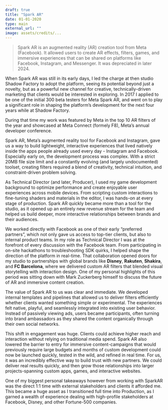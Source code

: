 ```yaml
---
draft: true
title: "Spark AR"
date: 01-01-2020
type: main
external_url: ""
image: assets/credits/...
---
```


> Spark AR is an augmented reality (AR) creation tool from Meta (Facebook). It allowed users to create AR effects, filters, games, and immersive experiences that can be shared on platforms like Facebook, Instagram, and Messenger. It was depreciated in later 2024.

When Spark AR was still in its early days, I led the charge at then studio Shadow Factory to adopt the platform, seeing its potential beyond just a novelty, but as a powerful new channel for creative, technically-driven marketing that clients would be interested in exploring. In 2017 I applied to be one of the initial 300 beta testers for Meta Spark AR, and went on to play a significant role in shaping the platform’s development for the next four years while at Shadow Factory.

During that time my work was featured by Meta in the top 10 AR filters of the year and showcased at Meta Connect (formely F8), Meta’s annual developer conference.

Spark AR, Meta’s augmented reality tool for Facebook and Instagram, gave us a way to build lightweight, interactive experiences that lived natively inside the apps people already used every day - Instagram and Facebook. Especially early on, the development process was complex. With a strict 20MB file size limit and a constantly evolving (and largely undocumented) toolset, creating filters required a blend of creativity, technical intuition, and constraint-driven problem solving.

As Technical Director (and later, Producer), I used my game development background to optimize performance and create enjoyable user experiences across mobile devices. From scripting custom interactions to fine-tuning shaders and materials in the editor, I was hands-on at every stage of production. Spark AR quickly became more than a tool for the studio, as it opened up an entirely new revenue stream for the team and helped us build deeper, more interactive relationships between brands and their audiences.

We worked directly with Facebook as one of their early “preferred partners”, which not only gave us access to top-tier clients, but also to internal product teams. In my role as Technical Director I was at the forefront of every discussion with the Facebook team. From participating in on-site hackathons to troubleshooting SDK quirks, I helped shape the direction of the platform in real-time. That collaboration opened doors for my studio to partnerships with global brands like **Disney**, **Rakuten**, **Shakira**, and **FC Barcelona**, where we delivered custom AR filters that blended visual storytelling with interaction design. One of my personal highlights of this period was sitting down with Mark Zuckerberg himself to discuss the future of AR and immersive content creation.

The value of Spark AR to us was clear and immediate. We developed internal templates and pipelines that allowed us to deliver filters efficiently whether clients wanted something simple or experimental. The experiences felt native, playful, and seamlessly integrated into existing user behavior. Instead of passively viewing ads, users became participants, often turning into brand ambassadors as they shared the content organically through their own social networks.

This shift in engagement was huge. Clients could achieve higher reach and interaction without relying on traditional media spend. Spark AR also lowered the barrier to entry for immersive content-campaigns that would previously require large budgets and months of custom development could now be launched quickly, tested in the wild, and refined in real time. For us, it was an incredibly effective way to build trust with new partners. We could deliver real results quickly, and then grow those relationships into larger projects-spanning custom apps, games, and interactive websites.

One of my biggest personal takeaways however from working with SparkAR was the direct 1:1 time with external stakeholders and clients it afforded me. This became a huge asset as I transitioned full time into Production, as I garned a wealth of experience dealing with high-profile stakeholders at Facebook, Disney, and other Fortune-500 companies.